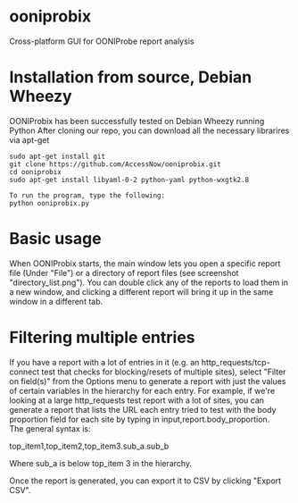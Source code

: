 ooniprobix
==========

Cross-platform GUI for OONIProbe report analysis


Installation from source, Debian Wheezy
=======================================

OONIProbix has been successfully tested on Debian Wheezy running Python 
After cloning our repo, you can download all the necessary librarires via apt-get 

~~~
sudo apt-get install git
git clone https://github.com/AccessNow/ooniprobix.git
cd ooniprobix
sudo apt-get install libyaml-0-2 python-yaml python-wxgtk2.8

To run the program, type the following:
python ooniprobix.py
~~~


Basic usage
===========

When OONIProbix starts, the main window lets you open a specific 
report file (Under "File") or a directory of report files (see screenshot 
"directory_list.png").  You can double click any of the reports to load 
them in a new window, and clicking a different report will bring it up in 
the same window in a different tab.  


Filtering multiple entries
==========================

If you have a report with a lot of entries in it (e.g. an http_requests/tcp-connect test that checks for blocking/resets of multiple sites), select "Filter on field(s)" from the Options menu to generate a report with just 
the values of certain variables in the hierarchy for each entry.  For example, if we're looking at a large http_requests test report with a 
lot of sites, you can generate a report that lists the URL each entry tried to test with the body proportion field for each site by typing in input,report.body_proportion.  
The general syntax is:

top_item1,top_item2,top_item3.sub_a.sub_b

Where sub_a is below top_item 3 in the hierarchy.

Once the report is generated, you can export it to CSV by clicking "Export CSV".


